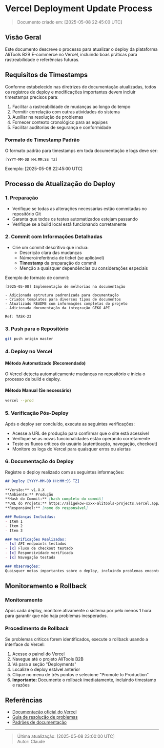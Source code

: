 # Vercel Deployment Update Process
> Documento criado em: [2025-05-08 22:45:00 UTC]

## Visão Geral

Este documento descreve o processo para atualizar o deploy da plataforma AliTools B2B E-commerce no Vercel, incluindo boas práticas para rastreabilidade e referências futuras.

## Requisitos de Timestamps

Conforme estabelecido nas diretrizes de documentação atualizadas, todos os registros de deploy e modificações importantes devem incluir timestamps precisos para:

1. Facilitar a rastreabilidade de mudanças ao longo do tempo
2. Permitir correlação com outras atividades do sistema
3. Auxiliar na resolução de problemas
4. Fornecer contexto cronológico para as equipes
5. Facilitar auditorias de segurança e conformidade

### Formato de Timestamp Padrão

O formato padrão para timestamps em toda documentação e logs deve ser:
```
[YYYY-MM-DD HH:MM:SS TZ]
```

Exemplo: [2025-05-08 22:45:00 UTC]

## Processo de Atualização do Deploy

### 1. Preparação
- Verifique se todas as alterações necessárias estão commitadas no repositório Git
- Garanta que todos os testes automatizados estejam passando
- Verifique se a build local está funcionando corretamente

### 2. Commit com Informações Detalhadas
- Crie um commit descritivo que inclua:
  - Descrição clara das mudanças
  - Número/referência de ticket (se aplicável)
  - **Timestamp** da preparação do commit
  - Menção a quaisquer dependências ou considerações especiais

Exemplo de formato de commit:
```
[2025-05-08] Implementação de melhorias na documentação

- Adicionada estrutura padronizada para documentação
- Criados templates para diversos tipos de documentos
- Atualizado README com informações completas do projeto
- Adicionada documentação da integração GEKO API

Ref: TASK-23
```

### 3. Push para o Repositório
```bash
git push origin master
```

### 4. Deploy no Vercel

#### Método Automatizado (Recomendado)
O Vercel detecta automaticamente mudanças no repositório e inicia o processo de build e deploy.

#### Método Manual (Se necessário)
```bash
vercel --prod
```

### 5. Verificação Pós-Deploy

Após o deploy ser concluído, execute as seguintes verificações:
- Acesse a URL de produção para confirmar que o site está acessível
- Verifique se as novas funcionalidades estão operando corretamente
- Teste os fluxos críticos do usuário (autenticação, navegação, checkout)
- Monitore os logs do Vercel para quaisquer erros ou alertas

### 6. Documentação do Deploy

Registre o deploy realizado com as seguintes informações:

```markdown
## Deploy [YYYY-MM-DD HH:MM:SS TZ]

**Versão:** v1.X.X
**Ambiente:** Produção
**Hash do Commit:** [hash completo do commit]
**URL do Projeto:** https://aligekow-xxxx-alitools-projects.vercel.app/
**Responsável:** [nome do responsável]

### Mudanças Incluídas:
- Item 1
- Item 2
- Item 3

### Verificações Realizadas:
- [x] API endpoints testados
- [x] Fluxo de checkout testado
- [x] Responsividade verificada
- [x] Navegação testada

### Observações:
Quaisquer notas importantes sobre o deploy, incluindo problemas encontrados e como foram resolvidos.
```

## Monitoramento e Rollback

### Monitoramento

Após cada deploy, monitore ativamente o sistema por pelo menos 1 hora para garantir que não haja problemas inesperados.

### Procedimento de Rollback

Se problemas críticos forem identificados, execute o rollback usando a interface do Vercel:

1. Acesse o painel do Vercel
2. Navegue até o projeto AliTools B2B
3. Vá para a seção "Deployments"
4. Localize o deploy estável anterior
5. Clique no menu de três pontos e selecione "Promote to Production"
6. **Importante:** Documente o rollback imediatamente, incluindo timestamp e razões

## Referências

- [Documentação oficial do Vercel](https://vercel.com/docs/deployments/overview)
- [Guia de resolução de problemas](../error_tracking_entry.md)
- [Padrões de documentação](../development/documentation-standards.md)

---

> Última atualização: [2025-05-08 23:00:00 UTC]  
> Autor: Claude 